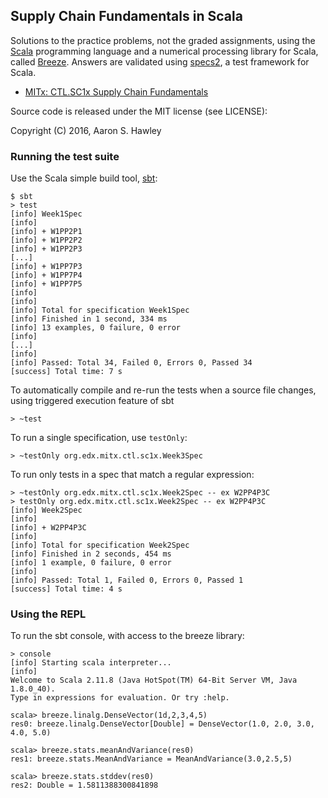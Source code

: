 ## Supply Chain Fundamentals in Scala

Solutions to the practice problems, not the graded assignments, using
the [Scala](http://scala-lang.org) programming language and a
numerical processing library for Scala, called
[Breeze](http://github.com/scalanlp/breeze).  Answers are validated
using [specs2](http://specs2.org), a test framework for Scala.

* [MITx: CTL.SC1x Supply Chain Fundamentals](https://www.edx.org/course/supply-chain-fundamentals-mitx-ctl-sc1x)

Source code is released under the MIT license (see LICENSE):

Copyright (C) 2016, Aaron S. Hawley

### Running the test suite

Use the Scala simple build tool, [sbt](http://www.scala-sbt.org):

    $ sbt
    > test
    [info] Week1Spec
    [info] 
    [info] + W1PP2P1
    [info] + W1PP2P2
    [info] + W1PP2P3
    [...]
    [info] + W1PP7P3
    [info] + W1PP7P4
    [info] + W1PP7P5
    [info] 
    [info] 
    [info] Total for specification Week1Spec
    [info] Finished in 1 second, 334 ms
    [info] 13 examples, 0 failure, 0 error
    [info] 
    [...]
    [info] 
    [info] Passed: Total 34, Failed 0, Errors 0, Passed 34
    [success] Total time: 7 s

To automatically compile and re-run the tests when a source file
changes, using triggered execution feature of sbt

    > ~test

To run a single specification, use `testOnly`:

    > ~testOnly org.edx.mitx.ctl.sc1x.Week3Spec

To run only tests in a spec that match a regular expression:

    > ~testOnly org.edx.mitx.ctl.sc1x.Week2Spec -- ex W2PP4P3C
    > testOnly org.edx.mitx.ctl.sc1x.Week2Spec -- ex W2PP4P3C
    [info] Week2Spec
    [info] 
    [info] + W2PP4P3C
    [info] 
    [info] Total for specification Week2Spec
    [info] Finished in 2 seconds, 454 ms
    [info] 1 example, 0 failure, 0 error
    [info] 
    [info] Passed: Total 1, Failed 0, Errors 0, Passed 1
    [success] Total time: 4 s
    
### Using the REPL

To run the sbt console, with access to the breeze library:

    > console
    [info] Starting scala interpreter...
    [info] 
    Welcome to Scala 2.11.8 (Java HotSpot(TM) 64-Bit Server VM, Java 1.8.0_40).
    Type in expressions for evaluation. Or try :help.
    
    scala> breeze.linalg.DenseVector(1d,2,3,4,5)
    res0: breeze.linalg.DenseVector[Double] = DenseVector(1.0, 2.0, 3.0, 4.0, 5.0)
    
    scala> breeze.stats.meanAndVariance(res0)
    res1: breeze.stats.MeanAndVariance = MeanAndVariance(3.0,2.5,5)
    
    scala> breeze.stats.stddev(res0)
    res2: Double = 1.5811388300841898
